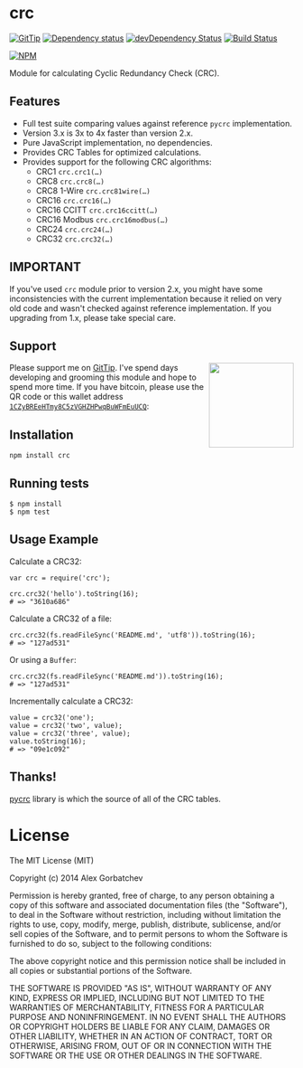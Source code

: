 # crc

[![GitTip](http://img.shields.io/gittip/alexgorbatchev.svg?style=flat)](https://www.gittip.com/alexgorbatchev/)
[![Dependency status](http://img.shields.io/david/alexgorbatchev/node-crc.svg?style=flat)](https://david-dm.org/alexgorbatchev/node-crc)
[![devDependency Status](http://img.shields.io/david/dev/alexgorbatchev/node-crc.svg?style=flat)](https://david-dm.org/alexgorbatchev/node-crc#info=devDependencies)
[![Build Status](http://img.shields.io/travis/alexgorbatchev/node-crc.svg?style=flat&branch=master)](https://travis-ci.org/alexgorbatchev/node-crc)

[![NPM](https://nodei.co/npm/crc.svg?style=flat)](https://npmjs.org/package/node-crc)

Module for calculating Cyclic Redundancy Check (CRC).

## Features

* Full test suite comparing values against reference `pycrc` implementation.
* Version 3.x is 3x to 4x faster than version 2.x.
* Pure JavaScript implementation, no dependencies.
* Provides CRC Tables for optimized calculations.
* Provides support for the following CRC algorithms:
  * CRC1 `crc.crc1(…)`
  * CRC8 `crc.crc8(…)`
  * CRC8 1-Wire `crc.crc81wire(…)`
  * CRC16 `crc.crc16(…)`
  * CRC16 CCITT `crc.crc16ccitt(…)`
  * CRC16 Modbus `crc.crc16modbus(…)`
  * CRC24 `crc.crc24(…)`
  * CRC32 `crc.crc32(…)`

## IMPORTANT

If you've used `crc` module prior to version 2.x, you might have some inconsistencies with the current implementation because it relied on very old code and wasn't checked against reference implementation. If you upgrading from 1.x, please take special care.

## Support

<a href="https://blockchain.info/address/1CZyBREeHTmy8C5zVGHZHPwqBuWFmEuUCQ"><img src="bitcoin.png" width="150" align="right"/></a> Please support me on [GitTip](https://www.gittip.com/alexgorbatchev/). I've spend days developing and grooming this module and hope to spend more time. If you have bitcoin, please use the QR code or this wallet address [`1CZyBREeHTmy8C5zVGHZHPwqBuWFmEuUCQ`](https://blockchain.info/address/1CZyBREeHTmy8C5zVGHZHPwqBuWFmEuUCQ):

## Installation

    npm install crc

## Running tests

    $ npm install
    $ npm test

## Usage Example

Calculate a CRC32:

    var crc = require('crc');

    crc.crc32('hello').toString(16);
    # => "3610a686"

Calculate a CRC32 of a file:

    crc.crc32(fs.readFileSync('README.md', 'utf8')).toString(16);
    # => "127ad531"

Or using a `Buffer`:

    crc.crc32(fs.readFileSync('README.md')).toString(16);
    # => "127ad531"

Incrementally calculate a CRC32:

    value = crc32('one');
    value = crc32('two', value);
    value = crc32('three', value);
    value.toString(16);
    # => "09e1c092"

## Thanks!

[pycrc](http://www.tty1.net/pycrc/) library is which the source of all of the CRC tables.

# License

The MIT License (MIT)

Copyright (c) 2014 Alex Gorbatchev

Permission is hereby granted, free of charge, to any person obtaining a copy
of this software and associated documentation files (the "Software"), to deal
in the Software without restriction, including without limitation the rights
to use, copy, modify, merge, publish, distribute, sublicense, and/or sell
copies of the Software, and to permit persons to whom the Software is
furnished to do so, subject to the following conditions:

The above copyright notice and this permission notice shall be included in
all copies or substantial portions of the Software.

THE SOFTWARE IS PROVIDED "AS IS", WITHOUT WARRANTY OF ANY KIND, EXPRESS OR
IMPLIED, INCLUDING BUT NOT LIMITED TO THE WARRANTIES OF MERCHANTABILITY,
FITNESS FOR A PARTICULAR PURPOSE AND NONINFRINGEMENT. IN NO EVENT SHALL THE
AUTHORS OR COPYRIGHT HOLDERS BE LIABLE FOR ANY CLAIM, DAMAGES OR OTHER
LIABILITY, WHETHER IN AN ACTION OF CONTRACT, TORT OR OTHERWISE, ARISING FROM,
OUT OF OR IN CONNECTION WITH THE SOFTWARE OR THE USE OR OTHER DEALINGS IN
THE SOFTWARE.

